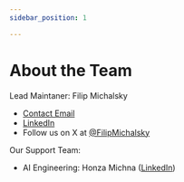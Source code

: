 ```yaml
---
sidebar_position: 1

---
```


# About the Team
Lead Maintaner: Filip Michalsky

- [Contact Email](mailto:filipmichalsky@gmail.com)
- [LinkedIn](https://www.linkedin.com/in/AVENT-AI/)
- Follow us on X at [@FilipMichalsky](https://twitter.com/FilipMichalsky)

Our Support Team:

- AI Engineering: Honza Michna ([LinkedIn](https://www.linkedin.com/in/jan-michna-998b78132/))
